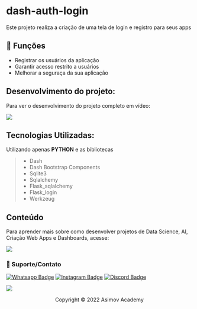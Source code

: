 # dash-auth-login
Este projeto realiza a criação de uma tela de login e registro para seus apps

## 🔧 Funções

- Registrar os usuários da aplicação
- Garantir acesso restrito a usuários
- Melhorar a seguraça da sua aplicação


## Desenvolvimento do projeto:
Para ver o desenvolvimento do projeto completo em vídeo:

<a href = "https://asimov.academy"><img src="https://img.shields.io/badge/ASIMOV-Projeto%20Completo-lightgrey" target="_blank"></a> 

## Tecnologias Utilizadas:

Utilizando apenas **PYTHON** e as bibliotecas
> - Dash
> - Dash Bootstrap Components
> - Sqlite3
> - Sqlalchemy
> - Flask_sqlalchemy
> - Flask_login
> - Werkzeug


## Conteúdo
Para aprender mais sobre como desenvolver projetos de Data Science, AI, Criação Web Apps e Dashboards, acesse:

<a href = "https://asimov.academy/"><img src="https://img.shields.io/badge/ASIMOV-Saiba%20Mais-lightgrey" target="_blank"></a> 

### 🤝 Suporte/Contato


[![Whatsapp Badge](https://img.shields.io/badge/WhatsApp-25D366?style=for-the-badge&logo=whatsapp&logoColor=white)](https://wa.me/5551981830833)
[![Instagram Badge](https://img.shields.io/badge/Instagram-E4405F?style=for-the-badge&logo=instagram&logoColor=white)](https://www.instagram.com/asimov.academy/)
[![Discord Badge](https://img.shields.io/badge/Discord-7289DA?style=for-the-badge&logo=discord&logoColor=white)](https://discord.gg/W2Nc7bxvk7)

<a href = "mailto:contato@asimov.academy"><img src="https://img.shields.io/badge/-Gmail-%23333?style=for-the-badge&logo=gmail&logoColor=white" target="_blank"></a> 




<p align="center">Copyright © 2022 Asimov Academy</p>
